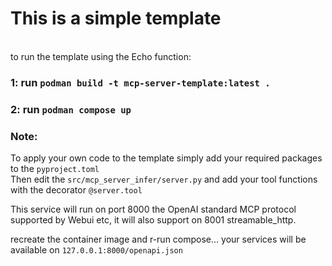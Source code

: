 # This is a simple template
<br>
to run the template using the Echo function:

### 1: run `podman build -t mcp-server-template:latest .`

### 2: run `podman compose up`

### Note:
To apply your own code to the template simply add your required packages to the `pyproject.toml` 
<br>
Then edit the `src/mcp_server_infer/server.py` and add your tool functions with the decorator `@server.tool`<br>

This service will run on port 8000 the OpenAI standard MCP protocol supported by Webui etc, it will also support on 8001 streamable_http.

recreate the container image and r-run compose... your services will be available on `127.0.0.1:8000/openapi.json`

